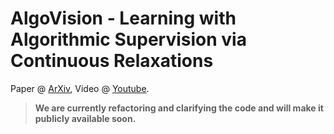 # AlgoVision - Learning with Algorithmic Supervision via Continuous Relaxations

Paper @ [ArXiv](https://arxiv.org/pdf/2110.05651.pdf),
Video @ [Youtube](https://www.youtube.com/watch?v=01ENzpkjOCE).

> **We are currently refactoring and clarifying the code and will make it publicly available soon.**
